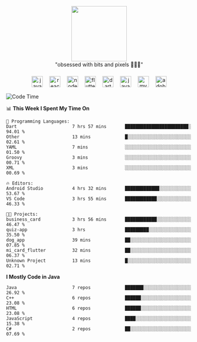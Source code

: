 


  <div align="center">
    
   <img src = "https://i.postimg.cc/W1R4TF4j/d6kpuve-c97567cf-518b-4b86-a271-5c89d88d22f7.gif"  width=150px height=150px />
 </div>

<div align="center">
  "obsessed with bits and pixels 🧑‍💻🎨"
</div>

  ###
<div align="center">
  <img src="https://cdn.jsdelivr.net/gh/devicons/devicon/icons/javascript/javascript-original.svg" height="30" alt="javascript logo"  />
  <img width="10" />
  <img src="https://cdn.jsdelivr.net/gh/devicons/devicon/icons/react/react-original.svg" height="30" alt="react logo"  />
  <img width="10" />
  <img src="https://cdn.jsdelivr.net/gh/devicons/devicon/icons/nodejs/nodejs-original.svg" height="30" alt="nodejs logo"  />
  <img width="10" />
  <img src="https://cdn.jsdelivr.net/gh/devicons/devicon/icons/flutter/flutter-original.svg" height="30" alt="flutter logo"  />
  <img width="10" />
  <img src="https://cdn.jsdelivr.net/gh/devicons/devicon/icons/dart/dart-original.svg" height="30" alt="dart logo"  />
  <img width="10" />
  <img src="https://cdn.jsdelivr.net/gh/devicons/devicon/icons/java/java-original.svg" height="30" alt="java logo"  />
  <img width="10" />
  <img src="https://skillicons.dev/icons?i=mysql" height="30" alt="mysql logo"  />
  <img width="10" />
  <img src="https://skillicons.dev/icons?i=pr" height="30" alt="adobepremierepro logo"  />
</div>




<!--START_SECTION:waka-->
![Code Time](http://img.shields.io/badge/Code%20Time-19%20hrs%2045%20mins-blue)

📊 **This Week I Spent My Time On** 

```text
💬 Programming Languages: 
Dart                     7 hrs 57 mins       ████████████████████████░   94.01 % 
Other                    13 mins             █░░░░░░░░░░░░░░░░░░░░░░░░   02.61 % 
YAML                     7 mins              ░░░░░░░░░░░░░░░░░░░░░░░░░   01.50 % 
Groovy                   3 mins              ░░░░░░░░░░░░░░░░░░░░░░░░░   00.71 % 
XML                      3 mins              ░░░░░░░░░░░░░░░░░░░░░░░░░   00.69 % 

🔥 Editors: 
Android Studio           4 hrs 32 mins       █████████████░░░░░░░░░░░░   53.67 % 
VS Code                  3 hrs 55 mins       ████████████░░░░░░░░░░░░░   46.33 % 

🐱‍💻 Projects: 
business_card            3 hrs 56 mins       ████████████░░░░░░░░░░░░░   46.47 % 
quiz-app                 3 hrs               █████████░░░░░░░░░░░░░░░░   35.50 % 
dog_app                  39 mins             ██░░░░░░░░░░░░░░░░░░░░░░░   07.85 % 
mi_card_flutter          32 mins             ██░░░░░░░░░░░░░░░░░░░░░░░   06.37 % 
Unknown Project          13 mins             █░░░░░░░░░░░░░░░░░░░░░░░░   02.71 % 
```

**I Mostly Code in Java** 

```text
Java                     7 repos             ███████░░░░░░░░░░░░░░░░░░   26.92 % 
C++                      6 repos             ██████░░░░░░░░░░░░░░░░░░░   23.08 % 
HTML                     6 repos             ██████░░░░░░░░░░░░░░░░░░░   23.08 % 
JavaScript               4 repos             ████░░░░░░░░░░░░░░░░░░░░░   15.38 % 
C#                       2 repos             ██░░░░░░░░░░░░░░░░░░░░░░░   07.69 % 
```




<!--END_SECTION:waka-->
